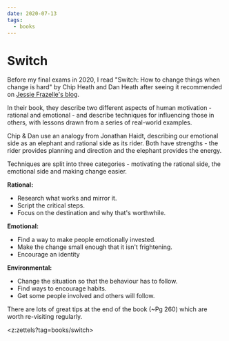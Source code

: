 ```yaml
---
date: 2020-07-13
tags:
  - books
---
```


# Switch
Before my final exams in 2020, I read "Switch: How to change things when change is hard" by Chip
Heath and Dan Heath after seeing it recommended on [Jessie Frazelle's blog][jess].

In their book, they describe two different aspects of human motivation - rational and emotional -
and describe techniques for influencing those in others, with lessons drawn from a series of
real-world examples.

Chip & Dan use an analogy from Jonathan Haidt, describing our emotional side as an elephant and
rational side as its rider. Both have strengths - the rider provides planning and direction and the
elephant provides the energy.

Techniques are split into three categories - motivating the rational side, the emotional side and
making change easier.

**Rational:**

- Research what works and mirror it.
- Script the critical steps.
- Focus on the destination and why that's worthwhile.

**Emotional:**

- Find a way to make people emotionally invested.
- Make the change small enough that it isn't frightening.
- Encourage an identity

**Environmental:**

- Change the situation so that the behaviour has to follow.
- Find ways to encourage habits.
- Get some people involved and others will follow.

There are lots of great tips at the end of the book (~Pg 260) which are worth re-visiting
regularly.

<z:zettels?tag=books/switch>

[jess]: https://blog.jessfraz.com/post/books/
